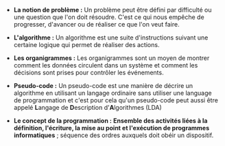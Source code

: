 

- **La notion de problème :**  Un problème peut être défini par difficulté ou une question que l'on doit résoudre. C'est ce qui nous empêche de progresser, d'avancer ou de réaliser ce que l'on veut faire.

- **L'algorithme :** Un algorithme est une suite d'instructions suivant une certaine logique qui permet de réaliser des actions.

- **Les organigrammes :** Les organigrammes sont un moyen de montrer comment les données circulent dans un système et comment les décisions sont prises pour contrôler les événements.

- **Pseudo-code :** Un pseudo-code est une manière de décrire un algorithme en utilisant un langage ordinaire sans utiliser une language de programmation et c'est pour cela qu'un pseudo-code peut aussi être appelé **L**angage de **D**escription d'**A**lgorithmes (LDA)

- **Le concept de la programmation :** **Ensemble des activités liées à la définition, l'écriture, la mise au point et l'exécution de programmes informatiques** ; séquence des ordres auxquels doit obéir un dispositif.
